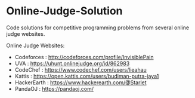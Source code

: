 # Online-Judge-Solution
Code solutions for competitive programming problems from several online judge websites.

Online Judge Websites:
- Codeforces : http://codeforces.com/profile/InvisiblePain 
- UVA : https://uhunt.onlinejudge.org/id/862983
- CodeChef : https://www.codechef.com/users/lieahau
- Kattis : https://open.kattis.com/users/budiman-putra-jaya1
- HackerEarth : https://www.hackerearth.com/@Starlet
- PandaOJ : https://pandaoj.com/
